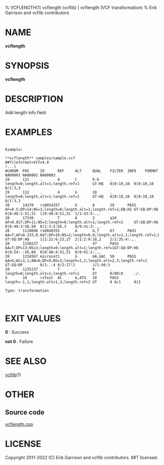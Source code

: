 % VCFLENGTH(1) vcflength (vcflib) | vcflength (VCF transformation)
% Erik Garrison and vcflib contributors

# NAME

**vcflength**

# SYNOPSIS

**vcflength**

# DESCRIPTION

Add length info field





# EXAMPLES

```

Example:

**vcflength** samples/sample.vcf
##fileformat=VCFv4.0
(...)
#CHROM  POS     ID      REF     ALT     QUAL    FILTER  INFO    FORMAT  NA00001 NA00002 NA00003
19      111     .       A       C       9.6     .       length=0;length.alt=1;length.ref=1      GT:HQ   0|0:10,10  0|0:10,10       0/1:3,3
19      112     .       A       G       10      .       length=0;length.alt=1;length.ref=1      GT:HQ   0|0:10,10  0|0:10,10       0/1:3,3
20      14370   rs6054257       G       A       29      PASS    AF=0.5;DP=14;NS=3;length=0;length.alt=1;length.ref=1;DB;H2 GT:GQ:DP:HQ     0|0:48:1:51,51  1|0:48:8:51,51  1/1:43:5:.,.
20      17330   .       T       A       3       q10     AF=0.017;DP=11;NS=3;length=0;length.alt=1;length.ref=1     GT:GQ:DP:HQ     0|0:49:3:58,50  0|1:3:5:65,3    0/0:41:3:.,.
20      1110696 rs6040355       A       G,T     67      PASS    AA=T;AF=0.333,0.667;DP=10;NS=2;length=0,0;length.alt=1,1;length.ref=1;DB   GT:GQ:DP:HQ     1|2:21:6:23,27  2|1:2:0:18,2    2/2:35:4:.,.
20      1230237 .       T       .       47      PASS    AA=T;DP=13;NS=3;length=0;length.alt=1;length.ref=1GT:GQ:DP:HQ      0|0:54:.:56,60  0|0:48:4:51,51  0/0:61:2:.,.
20      1234567 microsat1       G       GA,GAC  50      PASS    AA=G;AC=3,1;AN=6;DP=9;NS=3;length=1,2;length.alt=2,3;length.ref=1  GT:GQ:DP        0/1:.:4 0/2:17:2        1/1:40:3
20      1235237 .       T       .       0       .       length=0;length.alt=1;length.ref=1      GT      0/00|0     ./.
X       10      rsTest  AC      A,ATG   10      PASS    length=-1,1;length.alt=1,3;length.ref=2 GT      0 0/1      0|2

Type: transformation

      

```



# EXIT VALUES

**0**
: Success

**not 0**
: Failure

# SEE ALSO



[vcflib](./vcflib.md)(1)



# OTHER

## Source code

[vcflength.cpp](https://github.com/vcflib/vcflib/blob/master/src/vcflength.cpp)

# LICENSE

Copyright 2011-2022 (C) Erik Garrison and vcflib contributors. MIT licensed.

<!--
  Created with ./scripts/bin2md.rb scripts/bin2md-template.erb
-->
